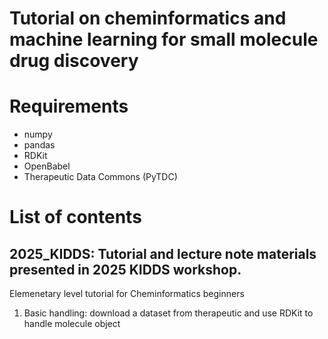 # Tutorial on cheminformatics and machine learning for small molecule drug discovery


# Requirements
- numpy
- pandas
- RDKit
- OpenBabel
- Therapeutic Data Commons (PyTDC)

# List of contents
## 2025_KIDDS: Tutorial and lecture note materials presented in 2025 KIDDS workshop. 
  Elemenetary level tutorial for Cheminformatics beginners
  1. Basic handling: download a dataset from therapeutic and use RDKit to handle molecule object
